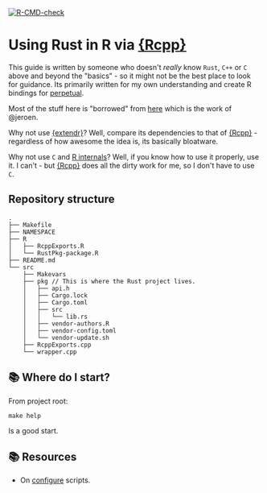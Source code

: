 [![R-CMD-check](https://github.com/serkor1/Rust-Rcpp/actions/workflows/R-CMD-check.yaml/badge.svg)](https://github.com/serkor1/Rust-Rcpp/actions/workflows/R-CMD-check.yaml)

# Using Rust in R via [{Rcpp}](https://github.com/RcppCore/Rcpp/tree/master)

This guide is written by someone who doesn't *really* know `Rust`, `C++` or `C` above and beyond the "basics" - so it might not be the best place to look for guidance. Its primarily written for my own understanding and create R bindings for [perpetual](https://github.com/perpetual-ml/perpetual).

Most of the stuff here is "borrowed" from [here](https://github.com/r-rust/hellorust) which is the work of @jeroen.

Why not use [{extendr}](https://github.com/extendr/rextendr)? Well, compare its dependencies to that of [{Rcpp}](https://github.com/RcppCore/Rcpp/tree/master) - regardless of how awesome the idea is, its basically bloatware.

Why not use `C` and [R internals](https://cran.r-project.org/doc/manuals/r-release/R-ints.html)? Well, if you know how to use it properly, use it. I can't - but [{Rcpp}](https://github.com/RcppCore/Rcpp/tree/master) does all the dirty work for me, so I don't have to use `C`.

## Repository structure

```console
.
├── Makefile
├── NAMESPACE
├── R
│   ├── RcppExports.R
│   └── RustPkg-package.R
├── README.md
└── src
    ├── Makevars
    ├── pkg // This is where the Rust project lives.
    │   ├── api.h
    │   ├── Cargo.lock
    │   ├── Cargo.toml
    │   ├── src
    │   │   └── lib.rs
    │   ├── vendor-authors.R
    │   ├── vendor-config.toml
    │   └── vendor-update.sh
    ├── RcppExports.cpp
    └── wrapper.cpp
```

## :books: Where do I start?

From project root:

```console
make help
```

Is a good start.

## :books: Resources

* On [configure](https://yutani.rbind.io/post/2021-09-21-writing-a-configure-script-for-an-r-package-using-rust/?utm_source=chatgpt.com) scripts. 
